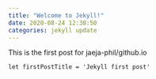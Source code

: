 ```yaml
---
title: "Welcome to Jekyll!"
date: 2020-08-24 12:38:50
categories: jekyll update
---
```

This is the first post for jaeja-phil/github.io

```
let firstPostTitle = 'Jekyll first post'
```

[jekyll-docs]: https://jekyllrb.com/docs/home
[jekyll-gh]:   https://github.com/jekyll/jekyll
[jekyll-talk]: https://talk.jekyllrb.com/
